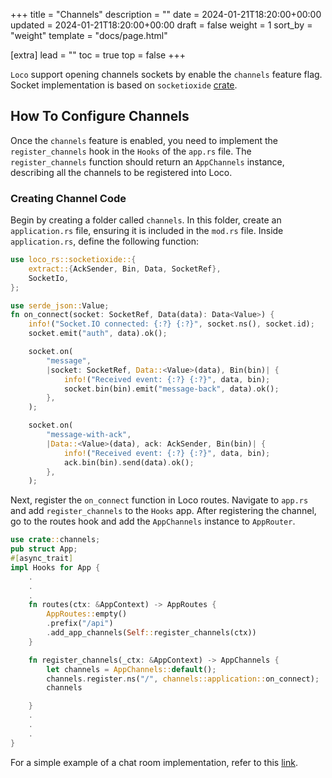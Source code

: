+++
title = "Channels"
description = ""
date = 2024-01-21T18:20:00+00:00
updated = 2024-01-21T18:20:00+00:00
draft = false
weight = 1
sort_by = "weight"
template = "docs/page.html"

[extra]
lead = ""
toc = true
top = false
+++


`Loco` support opening channels sockets by enable the `channels` feature flag. Socket implementation is based on `socketioxide` [crate](https://crates.io/crates/socketioxide).


## How To Configure Channels
Once the `channels` feature is enabled, you need to implement the `register_channels` hook in the `Hooks` of the `app.rs` file. The `register_channels` function should return an `AppChannels` instance, describing all the channels to be registered into Loco.



### Creating Channel Code

Begin by creating a folder called `channels`. In this folder, create an `application.rs` file, ensuring it is included in the `mod.rs` file. Inside `application.rs`, define the following function:

```rust
use loco_rs::socketioxide::{
    extract::{AckSender, Bin, Data, SocketRef},
    SocketIo,
};

use serde_json::Value;
fn on_connect(socket: SocketRef, Data(data): Data<Value>) {
    info!("Socket.IO connected: {:?} {:?}", socket.ns(), socket.id);
    socket.emit("auth", data).ok();

    socket.on(
        "message",
        |socket: SocketRef, Data::<Value>(data), Bin(bin)| {
            info!("Received event: {:?} {:?}", data, bin);
            socket.bin(bin).emit("message-back", data).ok();
        },
    );

    socket.on(
        "message-with-ack",
        |Data::<Value>(data), ack: AckSender, Bin(bin)| {
            info!("Received event: {:?} {:?}", data, bin);
            ack.bin(bin).send(data).ok();
        },
    );

``` 

Next, register the `on_connect` function in Loco routes. Navigate to `app.rs` and add `register_channels` to the `Hooks` app. After registering the channel, go to the routes hook and add the `AppChannels` instance to `AppRouter`.

```rust
use crate::channels;
pub struct App;
#[async_trait]
impl Hooks for App {
    .
    .
    .
    fn routes(ctx: &AppContext) -> AppRoutes {
        AppRoutes::empty()
        .prefix("/api")
        .add_app_channels(Self::register_channels(ctx))
    }

    fn register_channels(_ctx: &AppContext) -> AppChannels {
        let channels = AppChannels::default();
        channels.register.ns("/", channels::application::on_connect);
        channels

    }
    .
    .
    .
}
```
For a simple example of a chat room implementation, refer to this [link](https://github.com/loco-rs/chat-rooms).